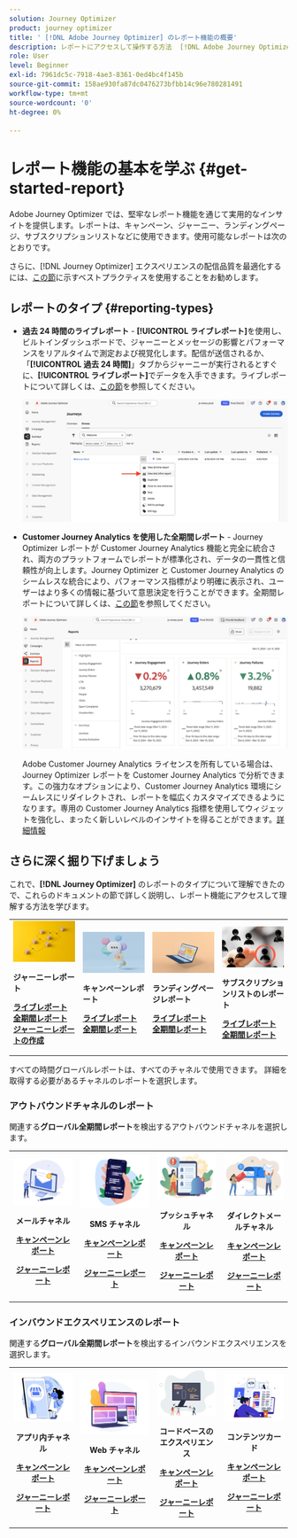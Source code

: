 ```yaml
---
solution: Journey Optimizer
product: journey optimizer
title: ' [!DNL Adobe Journey Optimizer] のレポート機能の概要'
description: レポートにアクセスして操作する方法  [!DNL Adobe Journey Optimizer]  説明します。
role: User
level: Beginner
exl-id: 7961dc5c-7918-4ae3-8361-0ed4bc4f145b
source-git-commit: 158ae930fa87dc0476273bfbb14c96e780281491
workflow-type: tm+mt
source-wordcount: '0'
ht-degree: 0%

---
```


# レポート機能の基本を学ぶ {#get-started-report}

Adobe Journey Optimizer では、堅牢なレポート機能を通じて実用的なインサイトを提供します。レポートは、キャンペーン、ジャーニー、ランディングページ、サブスクリプションリストなどに使用できます。使用可能なレポートは次のとおりです。

さらに、[!DNL Journey Optimizer] エクスペリエンスの配信品質を最適化するには、[この節](deliverability.md)に示すベストプラクティスを使用することをお勧めします。


## レポートのタイプ {#reporting-types}

* **過去 24 時間のライブレポート** - **[!UICONTROL ライブレポート]**&#x200B;を使用し、ビルトインダッシュボードで、ジャーニーとメッセージの影響とパフォーマンスをリアルタイムで測定および視覚化します。配信が送信されるか、「**[!UICONTROL 過去 24 時間]**」タブからジャーニーが実行されるとすぐに、**[!UICONTROL ライブレポート]**&#x200B;でデータを入手できます。ライブレポートについて詳しくは、[この節](live-report.md)を参照してください。

  ![](assets/report_journey.png)


* **Customer Journey Analytics を使用した全期間レポート** - Journey Optimizer レポートが Customer Journey Analytics 機能と完全に統合され、両方のプラットフォームでレポートが標準化され、データの一貫性と信頼性が向上します。Journey Optimizer と Customer Journey Analytics のシームレスな統合により、パフォーマンス指標がより明確に表示され、ユーザーはより多くの情報に基づいて意思決定を行うことができます。全期間レポートについて詳しくは、[この節](report-gs-cja.md)を参照してください。

  ![](assets/gs-cja-report-1.png)

  Adobe Customer Journey Analytics ライセンスを所有している場合は、Journey Optimizer レポートを Customer Journey Analytics で分析できます。この強力なオプションにより、Customer Journey Analytics 環境にシームレスにリダイレクトされ、レポートを幅広くカスタマイズできるようになります。専用の Customer Journey Analytics 指標を使用してウィジェットを強化し、まったく新しいレベルのインサイトを得ることができます。[詳細情報](report-cja-manage.md)


## さらに深く掘り下げましょう

これで、**[!DNL Journey Optimizer]** のレポートのタイプについて理解できたので、これらのドキュメントの節で詳しく説明し、レポート機能にアクセスして理解する方法を学びます。


<table style="table-layout:fixed"><tr style="border: 0;">
<td>
<img alt="ジャーニーレポート" src="../assets/do-not-localize/start-journey.jpeg">
<div>
<p><strong>ジャーニーレポート</strong></p>
</div>
<div>
<a href="journey-live-report.md"><strong>ライブレポート</strong></a>
</div>
<div>
<a href="journey-global-report-cja.md"><strong>全期間レポート</strong></a>
</div>
<div>
<a href="sharing-overview.md"><strong>ジャーニーレポートの作成</strong></a>
</div>
<p>
<p>
</td>
<td>
<img alt="キャンペーンレポート" src="../assets/do-not-localize/start-campaign.jpeg">
<div>
<p><strong>キャンペーンレポート</strong></p>
</div>
<div>
<a href="campaign-live-report.md"><strong>ライブレポート</strong></a>
</div>
<div>
<a href="campaign-global-report-cja.md"><strong>全期間レポート</strong></a>
</div>
<p>
<p>
</td>
<td>
<img alt="ランディングページレポート" src="../assets/do-not-localize/start-interface.jpeg">
<div>
<p><strong>ランディングページレポート</strong></p>
</div>
<div>
<a href="lp-report-live.md"><strong>ライブレポート</strong></a>
</div>
<div>
<a href="lp-report-global-cja.md"><strong>全期間レポート</strong></a>
</div>
<p>
<p>
</td>
<td>
<img alt="サブスクリプションリストのレポート" src="../assets/do-not-localize/role.jpg">
<div>
<p><strong>サブスクリプションリストのレポート</strong></p>
</div>
<div>
<a href="subscription-report-live.md"><strong>ライブレポート</strong></a>
</div>
<div>
<a href="subscription-report-global-cja.md"><strong>全期間レポート</strong></a>
</div>
<p>
<p>
</td>
</tr></table>


すべての時間グローバルレポートは、すべてのチャネルで使用できます。 詳細を取得する必要があるチャネルのレポートを選択します。

### アウトバウンドチャネルのレポート

関連する&#x200B;**グローバル全期間レポート**&#x200B;を検出するアウトバウンドチャネルを選択します。

<table style="table-layout:fixed"><tr style="border: 0;">
<td><img alt="メール" src="../channels/assets/do-not-localize/email.png">
<div align="center"><p><strong>メールチャネル</strong></p><p><a href="campaign-global-report-cja-email.md"><strong>キャンペーンレポート</strong></a></p><p><a href="journey-global-report-cja-email.md"><strong>ジャーニーレポート</strong></a></p></div></td>
<td><a href="campaign-global-report-cja-sms.md"><img alt="SMS" src="../channels/assets/do-not-localize/sms.png"></a>
<div align="center"><p><strong>SMS チャネル</strong></p><p><a href="campaign-global-report-cja-sms.md"><strong>キャンペーンレポート</strong></a></p><p><a href="journey-global-report-cja-sms.md"><strong>ジャーニーレポート</strong></a></p></div></td>
<td><a href="campaign-global-report-cja-push.md"><img alt="プッシュ" src="../channels/assets/do-not-localize/push.png"></a>
<div align="center"><p><strong>プッシュチャネル</strong></p><p><a href="campaign-global-report-cja-push.md"><strong>キャンペーンレポート</strong></a></p><p><a href="journey-global-report-cja-push.md"><strong>ジャーニーレポート</strong></a></p></div></td>
<td><a href="campaign-global-report-cja-direct.md"><img alt="ダイレクトメール" src="../channels/assets/do-not-localize/direct-mail.jpg"></a>
<div align="center"><p><strong>ダイレクトメールチャネル</strong></p><p><a href="campaign-global-report-cja-direct.md"><strong>キャンペーンレポート</strong></a></p><p><a href="journey-global-report-cja-direct.md"><strong>ジャーニーレポート</strong></a></p></div></td>
</tr></table>

### インバウンドエクスペリエンスのレポート

関連する&#x200B;**グローバル全期間レポート**&#x200B;を検出するインバウンドエクスペリエンスを選択します。

<table style="table-layout:fixed"><tr style="border: 0;">
<td><img alt="アプリ内" src="../channels/assets/do-not-localize/inapp.jpg">
<div align="center"><p><strong>アプリ内チャネル</strong></p><p><a href="campaign-global-report-cja-inapp.md"><strong>キャンペーンレポート</strong></a></p><p><a href="journey-global-report-cja-inapp.md"><strong>ジャーニーレポート</strong></a></p></div></td>
<td><p><img alt="Web" src="../channels/assets/do-not-localize/web.jpg"></p>
<div align="center"><p><strong>Web チャネル</strong></p><p><a href="campaign-global-report-cja-web.md"><strong>キャンペーンレポート</strong></a></p><p><a href="journey-global-report-cja-web.md"><strong>ジャーニーレポート</strong></a></p></div></td>
<td><img alt="コードベースのエクスペリエンス" src="../channels/assets/do-not-localize/code.png">
<div align="center"><p><strong>コードベースのエクスペリエンス</strong></p><p><a href="campaign-global-report-cja-code.md"><strong>キャンペーンレポート</strong></a></p><p><a href="campaign-global-report-cja-code.md"><strong>ジャーニーレポート</strong></a></p></div></td>
<td><img alt="コンテンツカード" src="../channels/assets/do-not-localize/cards.png">
<div align="center"><p><strong>コンテンツカード</strong></p><p><a href="campaign-global-report-cja-content.md"><strong>キャンペーンレポート</strong></a></p><p><a href="journey-global-report-cja-content.md"><strong>ジャーニーレポート</strong></a></p></div></td>
</tr></table>
